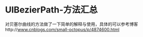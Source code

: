 # UIBezierPath-方法汇总
对贝塞尔曲线的方法做了一下简单的解释与使用，具体的可以参考博客http://www.cnblogs.com/small-octopus/p/4874600.html
